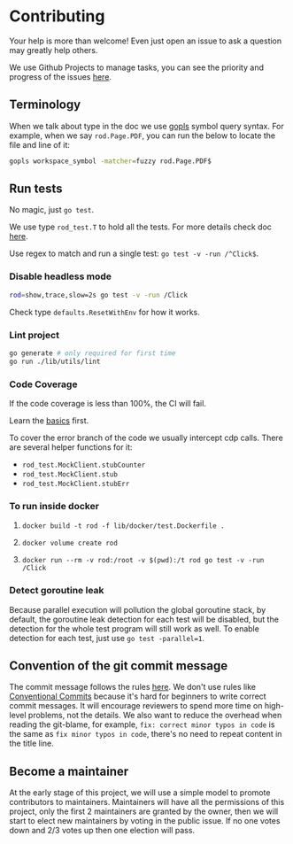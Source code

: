 # Contributing

Your help is more than welcome! Even just open an issue to ask a question may greatly help others.

We use Github Projects to manage tasks, you can see the priority and progress of the issues [here](https://github.com/orgs/go-rod/projects/1).

## Terminology

When we talk about type in the doc we use [gopls](https://github.com/golang/tools/tree/master/gopls) symbol query syntax. For example, when we say `rod.Page.PDF`, you can run the below to locate the file and line of it:

```bash
gopls workspace_symbol -matcher=fuzzy rod.Page.PDF$
```

## Run tests

No magic, just `go test`.

We use type `rod_test.T` to hold all the tests.
For more details check doc [here](https://github.com/ysmood/got).

Use regex to match and run a single test: `go test -v -run /^Click$`.

### Disable headless mode

```bash
rod=show,trace,slow=2s go test -v -run /Click
```

Check type `defaults.ResetWithEnv` for how it works.

### Lint project

```bash
go generate # only required for first time
go run ./lib/utils/lint
```

### Code Coverage

If the code coverage is less than 100%, the CI will fail.

Learn the [basics](https://blog.golang.org/cover) first.

To cover the error branch of the code we usually intercept cdp calls.
There are several helper functions for it:

- `rod_test.MockClient.stubCounter`
- `rod_test.MockClient.stub`
- `rod_test.MockClient.stubErr`

### To run inside docker

1. `docker build -t rod -f lib/docker/test.Dockerfile .`

1. `docker volume create rod`

1. `docker run --rm -v rod:/root -v $(pwd):/t rod go test -v -run /Click`

### Detect goroutine leak

Because parallel execution will pollution the global goroutine stack, by default, the goroutine leak detection for each test will be disabled, but the detection for the whole test program will still work as well. To enable detection for each test, just use `go test -parallel=1`.

## Convention of the git commit message

The commit message follows the rules [here](https://github.com/torvalds/subsurface-for-dirk/blame/a48494d2fbed58c751e9b7e8fbff88582f9b2d02/README#L88). We don't use rules like [Conventional Commits](https://www.conventionalcommits.org/) because it's hard for beginners to write correct commit messages. It will encourage reviewers to spend more time on high-level problems, not the details. We also want to reduce the overhead when reading the git-blame, for example, `fix: correct minor typos in code` is the same as `fix minor typos in code`, there's no need to repeat content in the title line.

## Become a maintainer

At the early stage of this project, we will use a simple model to promote contributors to maintainers.
Maintainers will have all the permissions of this project, only the first 2 maintainers are granted by the owner, then we will start to elect
new maintainers by voting in the public issue. If no one votes down and 2/3 votes up then one election will pass.
